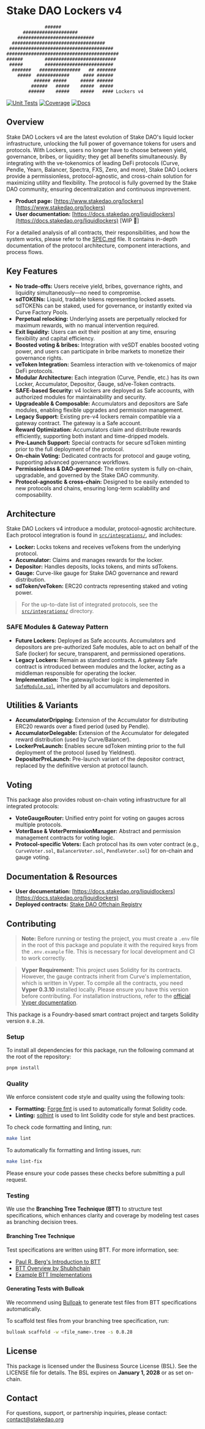 # Stake DAO Lockers v4

```
              ######
      ####################
    ############################
  ##################################
 ######################################
#########################################
######        ##########################
 #####        #########################
  #######   ###############   ## #######
    #####  ############     #### ######
          ###### #####     ##### ######
         ######   #####    #####  #####
        ######    #####    #####   #### Lockers v4
```

[![Unit Tests](https://github.com/stake-dao/contracts-monorepo/actions/workflows/lockers_unit-tests.yml/badge.svg?branch=main)](https://github.com/stake-dao/contracts-monorepo/actions/workflows/lockers_unit-tests.yml)
[![Coverage](https://github.com/stake-dao/contracts-monorepo/actions/workflows/lockers_coverage.yml/badge.svg?branch=main)](https://github.com/stake-dao/contracts-monorepo/actions/workflows/lockers_coverage.yml)
[![Docs](https://github.com/stake-dao/contracts-monorepo/actions/workflows/lockers_docs.yml/badge.svg?branch=main)](https://github.com/stake-dao/contracts-monorepo/actions/workflows/lockers_docs.yml)

## Overview

Stake DAO Lockers v4 are the latest evolution of Stake DAO's liquid locker infrastructure, unlocking the full power of governance tokens for users and protocols. With Lockers, users no longer have to choose between yield, governance, bribes, or liquidity; they get all benefits simultaneously. By integrating with the ve-tokenomics of leading DeFi protocols (Curve, Pendle, Yearn, Balancer, Spectra, FXS, Zero, and more), Stake DAO Lockers provide a permissionless, protocol-agnostic, and cross-chain solution for maximizing utility and flexibility. The protocol is fully governed by the Stake DAO community, ensuring decentralization and continuous improvement.

- **Product page:** [https://www.stakedao.org/lockers](https://www.stakedao.org/lockers)
- **User documentation:** [https://docs.stakedao.org/liquidlockers](https://docs.stakedao.org/liquidlockers) [WIP 🚧]

For a detailed analysis of all contracts, their responsibilities, and how the system works, please refer to the [SPEC.md](./documentation/SPEC.md) file. It contains in-depth documentation of the protocol architecture, component interactions, and process flows.

## Key Features

- **No trade-offs:** Users receive yield, bribes, governance rights, and liquidity simultaneously—no need to compromise.
- **sdTOKENs:** Liquid, tradable tokens representing locked assets. sdTOKENs can be staked, used for governance, or instantly exited via Curve Factory Pools.
- **Perpetual relocking:** Underlying assets are perpetually relocked for maximum rewards, with no manual intervention required.
- **Exit liquidity:** Users can exit their position at any time, ensuring flexibility and capital efficiency.
- **Boosted voting & bribes:** Integration with veSDT enables boosted voting power, and users can participate in bribe markets to monetize their governance rights.
- **veToken Integration:** Seamless interaction with ve-tokenomics of major DeFi protocols.
- **Modular Architecture:** Each integration (Curve, Pendle, etc.) has its own Locker, Accumulator, Depositor, Gauge, sd/ve-Token contracts.
- **SAFE-based Security:** v4 lockers are deployed as Safe accounts, with authorized modules for maintainability and security.
- **Upgradeable & Composable:** Accumulators and depositors are Safe modules, enabling flexible upgrades and permission management.
- **Legacy Support:** Existing pre-v4 lockers remain compatible via a gateway contract. The gateway is a Safe account.
- **Reward Optimization:** Accumulators claim and distribute rewards efficiently, supporting both instant and time-dripped models.
- **Pre-Launch Support:** Special contracts for secure sdToken minting prior to the full deployment of the protocol.
- **On-chain Voting:** Dedicated contracts for protocol and gauge voting, supporting advanced governance workflows.
- **Permissionless & DAO-governed:** The entire system is fully on-chain, upgradable, and governed by the Stake DAO community.
- **Protocol-agnostic & cross-chain:** Designed to be easily extended to new protocols and chains, ensuring long-term scalability and composability.

## Architecture

Stake DAO Lockers v4 introduce a modular, protocol-agnostic architecture. Each protocol integration is found in [`src/integrations/`](./src/integrations/), and includes:

- **Locker:** Locks tokens and receives veTokens from the underlying protocol.
- **Accumulator:** Claims and manages rewards for the locker.
- **Depositor:** Handles deposits, locks tokens, and mints sdTokens.
- **Gauge:** Curve-like gauge for Stake DAO governance and reward distribution.
- **sdToken/veToken:** ERC20 contracts representing staked and voting power.

> For the up-to-date list of integrated protocols, see the [`src/integrations/`](./src/integrations/) directory.

### SAFE Modules & Gateway Pattern

- **Future Lockers:** Deployed as Safe accounts. Accumulators and depositors are pre-authorized Safe modules, able to act on behalf of the Safe (locker) for secure, transparent, and permissioned operations.
- **Legacy Lockers:** Remain as standard contracts. A gateway Safe contract is introduced between modules and the locker, acting as a middleman responsible for operating the locker.
- **Implementation:** The gateway/locker logic is implemented in [`SafeModule.sol`](./src/utils/SafeModule.sol), inherited by all accumulators and depositors.

## Utilities & Variants

- **AccumulatorDripping:** Extension of the Accumulator for distributing ERC20 rewards over a fixed period (used by Pendle).
- **AccumulatorDelegable:** Extension of the Accumulator for delegated reward distribution (used by Curve/Balancer).
- **LockerPreLaunch:** Enables secure sdToken minting prior to the full deployment of the protocol (used by Yieldnest).
- **DepositorPreLaunch:** Pre-launch variant of the depositor contract, replaced by the definitive version at protocol launch.

## Voting

This package also provides robust on-chain voting infrastructure for all integrated protocols:

- **VoteGaugeRouter:** Unified entry point for voting on gauges across multiple protocols.
- **VoterBase & VoterPermissionManager:** Abstract and permission management contracts for voting logic.
- **Protocol-specific Voters:** Each protocol has its own voter contract (e.g., `CurveVoter.sol`, `BalancerVoter.sol`, `PendleVoter.sol`) for on-chain and gauge voting.

## Documentation & Resources

- **User documentation:** [https://docs.stakedao.org/liquidlockers](https://docs.stakedao.org/liquidlockers)
- **Deployed contracts:** [Stake DAO Offchain Registry](https://github.com/stake-dao/offchain-registry/)

## Contributing

> **Note:** Before running or testing the project, you must create a `.env` file in the root of this package and populate it with the required keys from the `.env.example` file. This is necessary for local development and CI to work correctly.

> **Vyper Requirement:** This project uses Solidity for its contracts. However, the gauge contracts inherit from Curve's implementation, which is written in Vyper. To compile all the contracts, you need **Vyper 0.3.10** installed locally. Please ensure you have this version before contributing. For installation instructions, refer to the [official Vyper documentation](https://docs.vyperlang.org/en/stable/installing-vyper.html).

This package is a Foundry-based smart contract project and targets Solidity version `0.8.28`.

### Setup

To install all dependencies for this package, run the following command at the root of the repository:

```sh
pnpm install
```

### Quality

We enforce consistent code style and quality using the following tools:

- **Formatting:** [Forge fmt](https://book.getfoundry.sh/forge/formatting) is used to automatically format Solidity code.
- **Linting:** [solhint](https://github.com/protofire/solhint) is used to lint Solidity code for style and best practices.

To check code formatting and linting, run:

```sh
make lint
```

To automatically fix formatting and linting issues, run:

```sh
make lint-fix
```

Please ensure your code passes these checks before submitting a pull request.

### Testing

We use the **Branching Tree Technique (BTT)** to structure test specifications, which enhances clarity and coverage by modeling test cases as branching decision trees.

#### Branching Tree Technique

Test specifications are written using BTT. For more information, see:

- [Paul R. Berg's Introduction to BTT](https://x.com/PaulRBerg/status/1682346315806539776)
- [BTT Overview by Shubhchain](https://shubhchain.hashnode.dev/smart-contract-testing-made-easy)
- [Example BTT Implementations](https://github.com/PaulRBerg/btt-examples)

#### Generating Tests with Bulloak

We recommend using [Bulloak](https://github.com/alexfertel/bulloak) to generate test files from BTT specifications automatically.

To scaffold test files from your branching tree specification, run:

```sh
bulloak scaffold -w <file_name>.tree -s 0.8.28
```

## License

This package is licensed under the Business Source License (BSL). See the LICENSE file for details. The BSL expires on **January 1, 2028** or as set on-chain.

## Contact

For questions, support, or partnership inquiries, please contact: [contact@stakedao.org](mailto:contact@stakedao.org)
